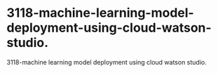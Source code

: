 # 3118-machine-learning-model-deployment-using-cloud-watson-studio.
3118-machine learning model deployment using cloud watson studio.
